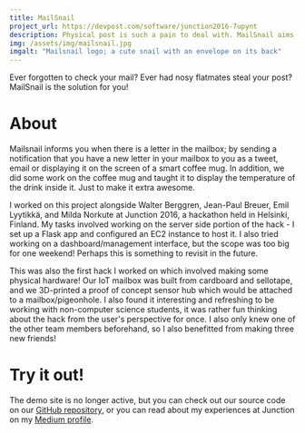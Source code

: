 ```yaml
---
title: MailSnail
project_url: https://devpost.com/software/junction2016-7upynt
description: Physical post is such a pain to deal with. MailSnail aims to help.
img: /assets/img/mailsnail.jpg
imgalt: "Mailsnail logo; a cute snail with an envelope on its back"
---
```


Ever forgotten to check your mail? Ever had nosy flatmates steal your post?
MailSnail is the solution for you!

# About

Mailsnail informs you when there is a letter in the mailbox; by sending a
notification that you have a new letter in your mailbox to you as a tweet, email
or displaying it on the screen of a smart coffee mug. In addition, we did some
work on the coffee mug and taught it to display the temperature of the drink
inside it. Just to make it extra awesome.

I worked on this project alongside Walter Berggren, Jean-Paul Breuer, Emil
Lyytikkä, and Milda Norkute at Junction 2016, a hackathon held in Helsinki,
Finland. My tasks involved working on the server side portion of the hack - I
set up a Flask app and configured an EC2 instance to host it. I also tried
working on a dashboard/management interface, but the scope was too big for one
weekend! Perhaps this is something to revisit in the future.

This was also the first hack I worked on which involved making some physical
hardware! Our IoT mailbox was built from cardboard and sellotape, and we
3D-printed a proof of concept sensor hub which would be attached to a
mailbox/pigeonhole. I also found it interesting and refreshing to be working
with non-computer science students, it was rather fun thinking about the hack
from the user's perspective for once. I also only knew one of the other team
members beforehand, so I also benefitted from making three new friends!

# Try it out!

The demo site is no longer active, but you can check out our source code on our
[GitHub repository](https://github.com/jpbreuer/junction2016), or you can read
about my experiences at Junction on my
[Medium profile](https://medium.com/@mbell_gb/my-weekend-at-junction-2016-23fee7e211e8#.zgvhiydk0).
